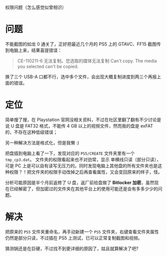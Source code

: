 权限问题（怎么感觉似曾相识）



# 问题

不能截图的如龙 0 通关了，正好把最近几个月的 PS5 上的 GTAVC、FF15 截图传到电脑上来，结果喜提错误：

> CE-110211-6
> 无法复制。您选取的媒体无法复制
> Can't copy. The media you selected can't be copied.

换了三个 USB-A 口都不行，选中多个文件，会出现大概复制进度到两三个再报上面的错误。

# 定位
简单搜了搜，在 Playstation 官网没相关资料，不过在社区里翻了翻有不少讨论是说 U 盘是 FAT32 格式，不能传 4 GB 以上的视频文件，然而我的盘是 exFAT 的，不存在这种低级错误；

另一种解决方法是格式化，但是我懒 :)

把盘插到电脑上看了一下，发现对应的 `PS5/CREATE` 文件夹里有一个 `tmp_cp3.dat`。
文件夹的权限看起来也不对劲常，显示 单横线只读（部分只读），可是 PC 上是可以自有读写无压力的。同时发现电脑上其他盘的所有文件夹也是这种权限？！把文件夹的权限手动改掉之后再查看属性，又会变回原来的样子，怪。

分析可能原因是半个月前返修了 U 盘，返厂前给盘做了 **Bitlocker 加密**，虽然现在已经解密了，但加密过的文件夹在其他平台上的使用可能还是会有多多少少的问题。

# 解决

把原来的 `PS5` 文件夹重命名，再手动新建一个 `PS5` 文件夹，右键查看文件夹属性仍然是部分只读，不过插在 PS5 上测试，已可以正常复制截图和视频。

猜测锅还是在巨硬，不过找不到更详细的原因了，姑且就算解决了吧?